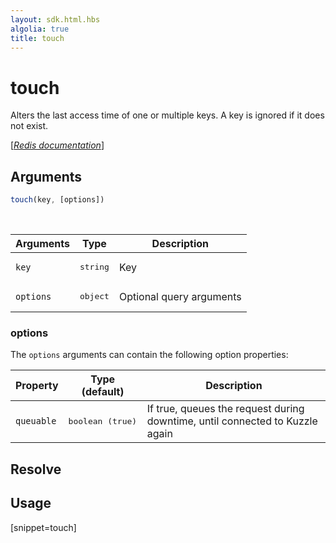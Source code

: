 ```yaml
---
layout: sdk.html.hbs
algolia: true
title: touch
---
```


# touch


Alters the last access time of one or multiple keys. A key is ignored if it does not exist.

[[_Redis documentation_]](https://redis.io/commands/touch)

## Arguments

```js
touch(key, [options])

```

<br/>

| Arguments    | Type    | Description |
|--------------|---------|-------------|
| `key` | <pre>string</pre> | Key |
| ``options`` | <pre>object</pre> | Optional query arguments |

### options

The `options` arguments can contain the following option properties:

| Property   | Type (default)   | Description                       |
| ---------- | ------- | --------------------------------- |
| `queuable` | <pre>boolean (true)</pre> | If true, queues the request during downtime, until connected to Kuzzle again |

## Resolve

## Usage

[snippet=touch]
